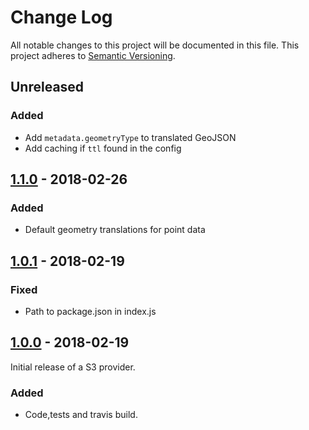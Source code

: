 # Change Log
All notable changes to this project will be documented in this file.
This project adheres to [Semantic Versioning](http://semver.org/).

## Unreleased
### Added
* Add `metadata.geometryType` to translated GeoJSON
* Add caching if `ttl` found in the config

## [1.1.0] - 2018-02-26
### Added
* Default geometry translations for point data

## [1.0.1] - 2018-02-19
### Fixed
* Path to package.json in index.js

## [1.0.0] - 2018-02-19
Initial release of a S3 provider.

### Added
* Code,tests and travis build.

[1.1.0]: https://github.com/koopjs/koop-provider-s3-select/compare/v1.0.1...v1.1.0
[1.0.1]: https://github.com/koopjs/koop-provider-s3-select/compare/v1.0.0...v1.0.1
[1.0.0]: https://github.com/koopjs/koop-provider-s3-select.git/releases/tag/v1.0.0